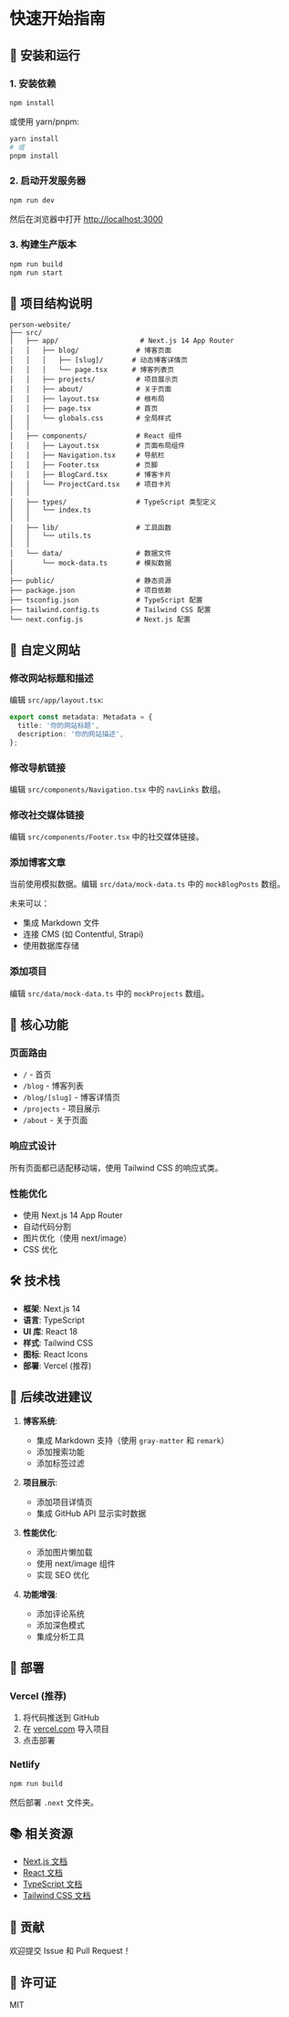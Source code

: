 # 快速开始指南

## 🚀 安装和运行

### 1. 安装依赖

```bash
npm install
```

或使用 yarn/pnpm:

```bash
yarn install
# 或
pnpm install
```

### 2. 启动开发服务器

```bash
npm run dev
```

然后在浏览器中打开 [http://localhost:3000](http://localhost:3000)

### 3. 构建生产版本

```bash
npm run build
npm run start
```

## 📁 项目结构说明

```
person-website/
├── src/
│   ├── app/                    # Next.js 14 App Router
│   │   ├── blog/              # 博客页面
│   │   │   ├── [slug]/       # 动态博客详情页
│   │   │   └── page.tsx      # 博客列表页
│   │   ├── projects/          # 项目展示页
│   │   ├── about/             # 关于页面
│   │   ├── layout.tsx         # 根布局
│   │   ├── page.tsx           # 首页
│   │   └── globals.css        # 全局样式
│   │
│   ├── components/            # React 组件
│   │   ├── Layout.tsx         # 页面布局组件
│   │   ├── Navigation.tsx     # 导航栏
│   │   ├── Footer.tsx         # 页脚
│   │   ├── BlogCard.tsx       # 博客卡片
│   │   └── ProjectCard.tsx    # 项目卡片
│   │
│   ├── types/                 # TypeScript 类型定义
│   │   └── index.ts
│   │
│   ├── lib/                   # 工具函数
│   │   └── utils.ts
│   │
│   └── data/                  # 数据文件
│       └── mock-data.ts       # 模拟数据
│
├── public/                    # 静态资源
├── package.json               # 项目依赖
├── tsconfig.json              # TypeScript 配置
├── tailwind.config.ts         # Tailwind CSS 配置
└── next.config.js             # Next.js 配置
```

## 🎨 自定义网站

### 修改网站标题和描述

编辑 `src/app/layout.tsx`:

```typescript
export const metadata: Metadata = {
  title: '你的网站标题',
  description: '你的网站描述',
};
```

### 修改导航链接

编辑 `src/components/Navigation.tsx` 中的 `navLinks` 数组。

### 修改社交媒体链接

编辑 `src/components/Footer.tsx` 中的社交媒体链接。

### 添加博客文章

当前使用模拟数据。编辑 `src/data/mock-data.ts` 中的 `mockBlogPosts` 数组。

未来可以：
- 集成 Markdown 文件
- 连接 CMS (如 Contentful, Strapi)
- 使用数据库存储

### 添加项目

编辑 `src/data/mock-data.ts` 中的 `mockProjects` 数组。

## 🎯 核心功能

### 页面路由

- `/` - 首页
- `/blog` - 博客列表
- `/blog/[slug]` - 博客详情页
- `/projects` - 项目展示
- `/about` - 关于页面

### 响应式设计

所有页面都已适配移动端，使用 Tailwind CSS 的响应式类。

### 性能优化

- 使用 Next.js 14 App Router
- 自动代码分割
- 图片优化（使用 next/image）
- CSS 优化

## 🛠 技术栈

- **框架**: Next.js 14
- **语言**: TypeScript
- **UI 库**: React 18
- **样式**: Tailwind CSS
- **图标**: React Icons
- **部署**: Vercel (推荐)

## 📝 后续改进建议

1. **博客系统**:
   - 集成 Markdown 支持（使用 `gray-matter` 和 `remark`）
   - 添加搜索功能
   - 添加标签过滤

2. **项目展示**:
   - 添加项目详情页
   - 集成 GitHub API 显示实时数据

3. **性能优化**:
   - 添加图片懒加载
   - 使用 next/image 组件
   - 实现 SEO 优化

4. **功能增强**:
   - 添加评论系统
   - 添加深色模式
   - 集成分析工具

## 🚀 部署

### Vercel (推荐)

1. 将代码推送到 GitHub
2. 在 [vercel.com](https://vercel.com) 导入项目
3. 点击部署

### Netlify

```bash
npm run build
```

然后部署 `.next` 文件夹。

## 📚 相关资源

- [Next.js 文档](https://nextjs.org/docs)
- [React 文档](https://react.dev)
- [TypeScript 文档](https://www.typescriptlang.org)
- [Tailwind CSS 文档](https://tailwindcss.com)

## 🤝 贡献

欢迎提交 Issue 和 Pull Request！

## 📄 许可证

MIT

